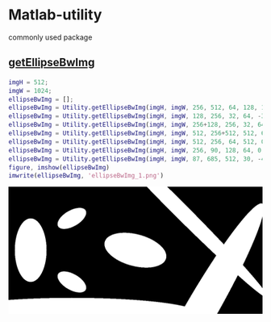 # Matlab-utility
commonly used package

## [getEllipseBwImg](+Utility/getEllipseBwImg.m)
```matlab
imgH = 512;
imgW = 1024;
ellipseBwImg = [];
ellipseBwImg = Utility.getEllipseBwImg(imgH, imgW, 256, 512, 64, 128, 15, ellipseBwImg);
ellipseBwImg = Utility.getEllipseBwImg(imgH, imgW, 128, 256, 32, 64, -30, ellipseBwImg);
ellipseBwImg = Utility.getEllipseBwImg(imgH, imgW, 256+128, 256, 32, 64, 30, ellipseBwImg);
ellipseBwImg = Utility.getEllipseBwImg(imgH, imgW, 512, 256+512, 512, 64, 30, ellipseBwImg);
ellipseBwImg = Utility.getEllipseBwImg(imgH, imgW, 512, 256, 64, 512, 0, ellipseBwImg); 
ellipseBwImg = Utility.getEllipseBwImg(imgH, imgW, 256, 90, 128, 64, 0, ellipseBwImg); 
ellipseBwImg = Utility.getEllipseBwImg(imgH, imgW, 87, 685, 512, 30, -45, ellipseBwImg); 
figure, imshow(ellipseBwImg)
imwrite(ellipseBwImg, 'ellipseBwImg_1.png')
```
![image](https://github.com/b9903224/Matlab-utility/blob/master/demo/ellipseBwImg_1.png)

